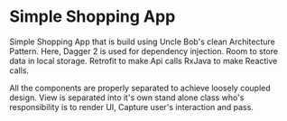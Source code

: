 # Simple Shopping App

Simple Shopping App that is build using Uncle Bob's clean Architecture Pattern.
Here, Dagger 2 is used for dependency injection.
Room to store data in local storage.
Retrofit to make Api calls
RxJava to make Reactive calls.

All the components are properly separated to achieve loosely coupled design.
View is separated into it's own stand alone class who's responsibility is to render UI, Capture user's interaction and pass.
